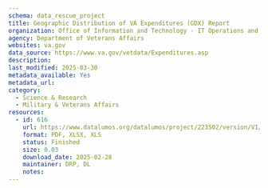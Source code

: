 ```yaml
---
schema: data_rescue_project 
title: Geographic Distribution of VA Expenditures (GDX) Report
organization: Office of Information and Technology - IT Operations and Services (ITOPS)
agency: Department of Veterans Affairs
websites: va.gov
data_source: https://www.va.gov/vetdata/Expenditures.asp
description: 
last_modified: 2025-03-30
metadata_available: Yes
metadata_url: 
category:
  - Science & Research 
  - Military & Veterans Affairs 
resources:
  - id: 616
    url: https://www.datalumos.org/datalumos/project/223502/version/V1/view
    format: PDF, XLSX, XLS
    status: Finished
    size: 0.03
    download_date: 2025-02-28
    maintainer: DRP, DL
    notes: 
---
```

